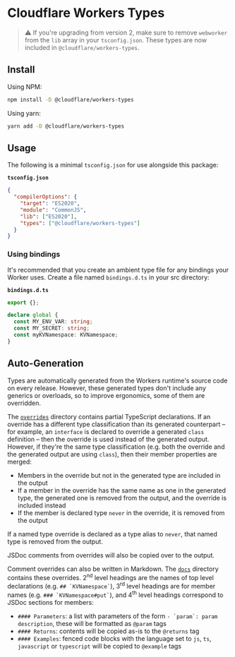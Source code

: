# Cloudflare Workers Types

> :warning: If you're upgrading from version 2, make sure to remove `webworker` from the `lib` array in your
> `tsconfig.json`. These types are now included in `@cloudflare/workers-types`.

## Install

Using NPM:

```bash
npm install -D @cloudflare/workers-types
```

Using yarn:

```bash
yarn add -D @cloudflare/workers-types
```

## Usage

The following is a minimal `tsconfig.json` for use alongside this package:

**`tsconfig.json`**

```json
{
  "compilerOptions": {
    "target": "ES2020",
    "module": "CommonJS",
    "lib": ["ES2020"],
    "types": ["@cloudflare/workers-types"]
  }
}
```

### Using bindings

It's recommended that you create an ambient type file for any bindings your Worker uses. Create a file named
`bindings.d.ts` in your src directory:

**`bindings.d.ts`**

```typescript
export {};

declare global {
  const MY_ENV_VAR: string;
  const MY_SECRET: string;
  const myKVNamespace: KVNamespace;
}
```

## Auto-Generation

Types are automatically generated from the Workers runtime's source code on every release. However, these generated
types don't include any generics or overloads, so to improve ergonomics, some of them are overridden.

The [`overrides`](./overrides) directory contains partial TypeScript declarations. If an override has a different type
classification than its generated counterpart – for example, an `interface` is declared to override a generated `class`
definition – then the override is used instead of the generated output. However, if they're the same type classification
(e.g. both the override and the generated output are using `class`), then their member properties are merged:

- Members in the override but not in the generated type are included in the output
- If a member in the override has the same name as one in the generated type, the generated one is removed from the
  output, and the override is included instead
- If the member is declared type `never` in the override, it is removed from the output

If a named type override is declared as a type alias to `never`, that named type is removed from the output.

JSDoc comments from overrides will also be copied over to the output.

Comment overrides can also be written in Markdown. The [`docs`](./docs) directory contains these overrides.
2<sup>nd</sup> level headings are the names of top level declarations (e.g. <code>## \`KVNamespace\`</code>),
3<sup>rd</sup> level headings are for member names (e.g. <code>### \`KVNamespace#put\`</code>), and 4<sup>th</sup> level
headings correspond to JSDoc sections for members:

- `#### Parameters`: a list with parameters of the form <code>- \`param\`: param description</code>, these will be
  formatted as `@param` tags
- `#### Returns`: contents will be copied as-is to the `@returns` tag
- `#### Examples`: fenced code blocks with the language set to `js`, `ts`, `javascript` or `typescript` will be copied
  to `@example` tags
